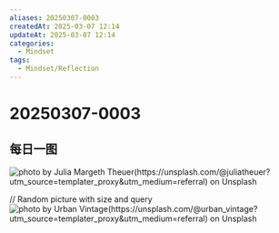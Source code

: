 ```yaml
---
aliases: 20250307-0003
createdAt: 2025-03-07 12:14
updateAt: 2025-03-07 12:14
categories:
  - Mindset
tags:
  - Mindset/Reflection
---
```

# 20250307-0003


## 每日一图
![photo by Julia Margeth Theuer(https://unsplash.com/@juliatheuer?utm_source=templater_proxy&utm_medium=referral) on Unsplash](https://images.unsplash.com/photo-1559039616-33af37c928fa?crop=entropy&cs=srgb&fm=jpg&ixid=M3w2NDU1OTF8MHwxfHJhbmRvbXx8fHx8fHx8fDE3NDEzMjA4ODF8&ixlib=rb-4.0.3&q=85&w=800&h=600)

// Random picture with size and query
![photo by Urban Vintage(https://unsplash.com/@urban_vintage?utm_source=templater_proxy&utm_medium=referral) on Unsplash](https://images.unsplash.com/photo-1469474968028-56623f02e42e?crop=entropy&cs=srgb&fm=jpg&ixid=M3w2NDU1OTF8MHwxfHJhbmRvbXx8fHx8fHx8fDE3NDEzMjA4ODF8&ixlib=rb-4.0.3&q=85&w=800&h=800)
